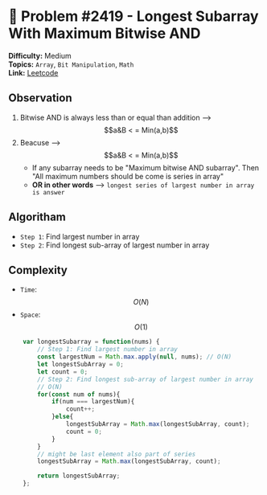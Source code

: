 # 🧩 Problem #2419 - Longest Subarray With Maximum Bitwise AND

**Difficulty:** Medium  
**Topics:**  `Array`, `Bit Manipulation`, `Math`  
**Link:** [Leetcode](https://leetcode.com/problems/longest-subarray-with-maximum-bitwise-and/description/?envType=daily-question&envId=2025-07-30)

## Observation 

1. Bitwise AND is always less than or equal than addition --> $$a&B < = Min(a,b)$$ 
2. Beacuse --> $$a&B < = Min(a,b)$$  
   - If any subarray needs to be "Maximum bitwise AND subarray". Then "All maximum numbers should be come is series in array"
   - **OR in other words** --> `longest series of largest number in array is answer`

## Algoritham

- `Step 1`: Find largest number in array
- `Step 2`: Find longest sub-array of largest number in array

## Complexity

- `Time`: $$O(N)$$
- `Space`: $$O(1)$$


```javascript []
    var longestSubarray = function(nums) {
        // Step 1: Find largest number in array
        const largestNum = Math.max.apply(null, nums); // O(N)
        let longestSubArray = 0;
        let count = 0;
        // Step 2: Find longest sub-array of largest number in array
        // O(N)
        for(const num of nums){
            if(num === largestNum){
                count++;
            }else{
                longestSubArray = Math.max(longestSubArray, count);
                count = 0;
            }
        }
        // might be last element also part of series
        longestSubArray = Math.max(longestSubArray, count);

        return longestSubArray;
    };
```
